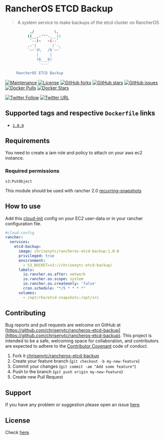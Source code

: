 # RancherOS ETCD Backup

> A system service to make backups of the etcd cluster on RancherOS

```bash
           ,/         \,
          ((__,-"""-,__))
           `--)~   ~(--`
          .-'(       )`-,
          `~~`d\   /b`~~`
              |     |
              (6___6)
               `---`

     RancherOS ETCD Backup
```

[![Maintenance](https://img.shields.io/maintenance/yes/2018.svg)]()
[![License](https://img.shields.io/github/license/chrisenytc/rancheros-etcd-backup.svg)](https://github.com/chrisenytc/rancheros-etcd-backup/blob/master/LICENSE)
[![GitHub forks](https://img.shields.io/github/forks/chrisenytc/rancheros-etcd-backup.svg)](https://github.com/chrisenytc/rancheros-etcd-backup/network)
[![GitHub stars](https://img.shields.io/github/stars/chrisenytc/rancheros-etcd-backup.svg)](https://github.com/chrisenytc/rancheros-etcd-backup/stargazers)
[![GitHub issues](https://img.shields.io/github/issues/chrisenytc/rancheros-etcd-backup.svg)](https://github.com/chrisenytc/rancheros-etcd-backup/issues)
[![Docker Pulls](https://img.shields.io/docker/pulls/chrisenytc/rancheros-etcd-backup.svg)](https://hub.docker.com/r/chrisenytc/rancheros-etcd-backup/)
[![Docker Stars](https://img.shields.io/docker/stars/chrisenytc/rancheros-etcd-backup.svg)](https://hub.docker.com/r/chrisenytc/rancheros-etcd-backup/)

[![Twitter Follow](https://img.shields.io/twitter/follow/chrisenytc.svg?style=social&label=Follow)](http://twitter.com/chrisenytc)
[![Twitter URL](https://img.shields.io/twitter/url/http/shields.io.svg?style=social)](https://twitter.com/intent/tweet?text=Awesome%20https://github.com/chrisenytc/rancheros-etcd-backup%20via%20@chrisenytc)

## Supported tags and respective `Dockerfile` links

- [`1.0.0`](https://github.com/chrisenytc/rancheros-etcd-backup/blob/1.0.0/Dockerfile)

## Requirements

You need to create a iam role and policy to attach on your aws ec2 instance.

### Required permissions

`s3:PutObject`

This module should be used with rancher 2.0 [recurring-snapshots](https://rancher.com/docs/rancher/v2.x/en/backups/backups/ha-backups/#option-a-recurring-snapshots)

## How to use

Add this [cloud-init](http://cloudinit.readthedocs.io) config on your EC2 user-data or in your rancher configuration file.

```yaml
#cloud-config
rancher:
  services:
    etcd-backup:
      image: chrisenytc/rancheros-etcd-backup:1.0.0
      privileged: true
      environment:
        - S3_BUCKET=s3://chrisenytc-etcd-backup/
      labels:
        io.rancher.os.after: network
        io.rancher.os.scope: system
        io.rancher.os.createonly: 'false'
        cron.schedule: "*/5 * * * *"
      volumes:
        - /opt/rke/etcd-snapshots:/opt/src
```

## Contributing

Bug reports and pull requests are welcome on GitHub at [https://github.com/chrisenytc/rancheros-etcd-backup](https://github.com/chrisenytc/rancheros-etcd-backup). This project is intended to be a safe, welcoming space for collaboration, and contributors are expected to adhere to the [Contributor Covenant](http://contributor-covenant.org) code of conduct.

1. Fork it [chrisenytc/rancheros-etcd-backup](https://github.com/chrisenytc/rancheros-etcd-backup/fork)
2. Create your feature branch (`git checkout -b my-new-feature`)
3. Commit your changes (`git commit -am "Add some feature"`)
4. Push to the branch (`git push origin my-new-feature`)
5. Create new Pull Request

## Support
If you have any problem or suggestion please open an issue [here](https://github.com/chrisenytc/rancheros-etcd-backup/issues).

## License 

Check [here](LICENSE).